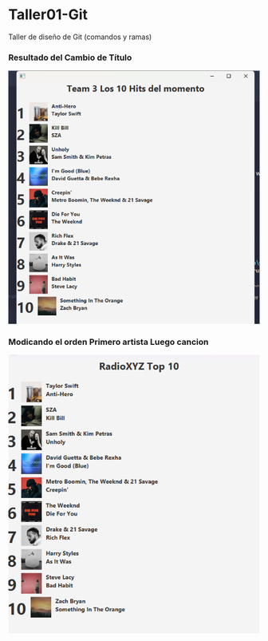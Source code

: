 
# Taller01-Git
Taller de diseño de Git (comandos y ramas)
### Resultado del Cambio de Título
![Captura del nuevo título](img/Titulo-Taller-Git.png)

### Modicando el orden Primero artista Luego cancion
![alt text](image.png)

